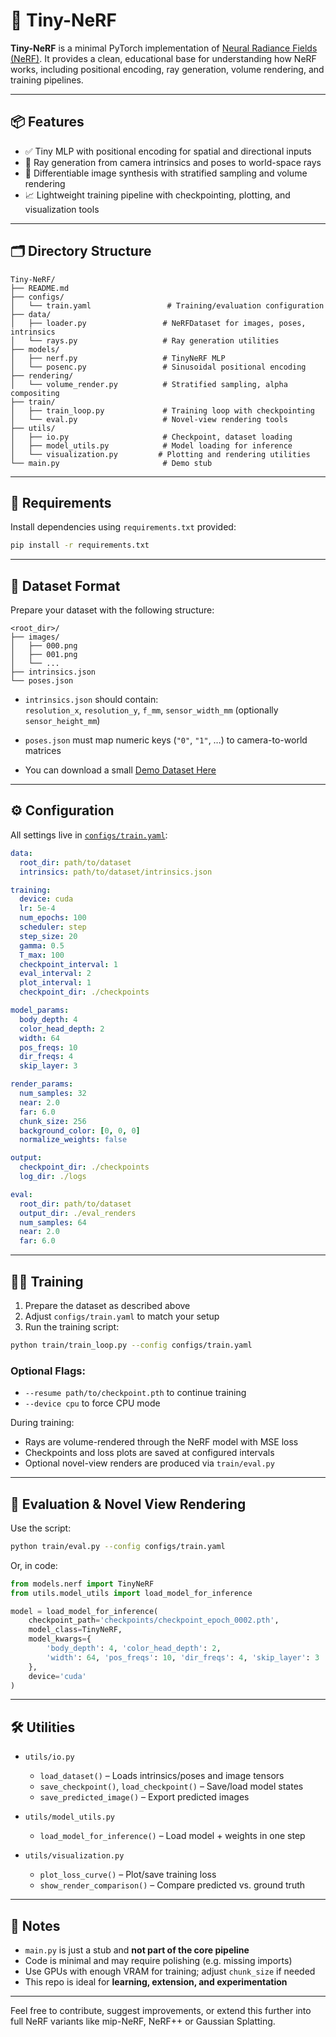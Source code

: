 # 🌱 Tiny-NeRF

**Tiny-NeRF** is a minimal PyTorch implementation of [Neural Radiance Fields (NeRF)](https://arxiv.org/abs/2003.08934). It provides a clean, educational base for understanding how NeRF works, including positional encoding, ray generation, volume rendering, and training pipelines.

---

## 📦 Features

- ✅ Tiny MLP with positional encoding for spatial and directional inputs  
- 🎯 Ray generation from camera intrinsics and poses to world-space rays  
- 🎨 Differentiable image synthesis with stratified sampling and volume rendering  
- 📈 Lightweight training pipeline with checkpointing, plotting, and visualization tools

---

## 🗂️ Directory Structure

```
Tiny-NeRF/
├── README.md
├── configs/
│   └── train.yaml                 # Training/evaluation configuration
├── data/
│   ├── loader.py                 # NeRFDataset for images, poses, intrinsics
│   └── rays.py                   # Ray generation utilities
├── models/
│   ├── nerf.py                   # TinyNeRF MLP
│   └── posenc.py                 # Sinusoidal positional encoding
├── rendering/
│   └── volume_render.py          # Stratified sampling, alpha compositing
├── train/
│   ├── train_loop.py             # Training loop with checkpointing
│   └── eval.py                   # Novel-view rendering tools
├── utils/
│   ├── io.py                     # Checkpoint, dataset loading
│   ├── model_utils.py            # Model loading for inference
│   └── visualization.py         # Plotting and rendering utilities
└── main.py                       # Demo stub
```

---

## 🔧 Requirements

Install dependencies using `requirements.txt` provided:

```bash
pip install -r requirements.txt
```

---

## 📁 Dataset Format

Prepare your dataset with the following structure:

```
<root_dir>/
├── images/
│   ├── 000.png
│   ├── 001.png
│   └── ...
├── intrinsics.json
└── poses.json
```

- `intrinsics.json` should contain:  
  `resolution_x`, `resolution_y`, `f_mm`, `sensor_width_mm` (optionally `sensor_height_mm`)

- `poses.json` must map numeric keys (`"0"`, `"1"`, …) to camera-to-world matrices

- You can download a small [Demo Dataset Here](https://drive.google.com/drive/folders/1qgHIg90g84B13LspqQbpzkUURM0HbuD6?usp=drive_link)

---

## ⚙️ Configuration

All settings live in [`configs/train.yaml`](configs/train.yaml):

```yaml
data:
  root_dir: path/to/dataset
  intrinsics: path/to/dataset/intrinsics.json

training:
  device: cuda
  lr: 5e-4
  num_epochs: 100
  scheduler: step
  step_size: 20
  gamma: 0.5
  T_max: 100
  checkpoint_interval: 1
  eval_interval: 2
  plot_interval: 1
  checkpoint_dir: ./checkpoints

model_params:
  body_depth: 4
  color_head_depth: 2
  width: 64
  pos_freqs: 10
  dir_freqs: 4
  skip_layer: 3

render_params:
  num_samples: 32
  near: 2.0
  far: 6.0
  chunk_size: 256
  background_color: [0, 0, 0]
  normalize_weights: false

output:
  checkpoint_dir: ./checkpoints
  log_dir: ./logs

eval:
  root_dir: path/to/dataset
  output_dir: ./eval_renders
  num_samples: 64
  near: 2.0
  far: 6.0
```

---

## 🏋️‍♂️ Training

1. Prepare the dataset as described above  
2. Adjust `configs/train.yaml` to match your setup  
3. Run the training script:

```bash
python train/train_loop.py --config configs/train.yaml
```

### Optional Flags:
- `--resume path/to/checkpoint.pth` to continue training
- `--device cpu` to force CPU mode

During training:
- Rays are volume-rendered through the NeRF model with MSE loss  
- Checkpoints and loss plots are saved at configured intervals  
- Optional novel-view renders are produced via `train/eval.py`

---

## 🎥 Evaluation & Novel View Rendering

Use the script:

```bash
python train/eval.py --config configs/train.yaml
```

Or, in code:

```python
from models.nerf import TinyNeRF
from utils.model_utils import load_model_for_inference

model = load_model_for_inference(
    checkpoint_path='checkpoints/checkpoint_epoch_0002.pth',
    model_class=TinyNeRF,
    model_kwargs={
        'body_depth': 4, 'color_head_depth': 2,
        'width': 64, 'pos_freqs': 10, 'dir_freqs': 4, 'skip_layer': 3
    },
    device='cuda'
)
```

---

## 🛠️ Utilities

- `utils/io.py`  
  - `load_dataset()` – Loads intrinsics/poses and image tensors  
  - `save_checkpoint()`, `load_checkpoint()` – Save/load model states  
  - `save_predicted_image()` – Export predicted images

- `utils/model_utils.py`  
  - `load_model_for_inference()` – Load model + weights in one step

- `utils/visualization.py`  
  - `plot_loss_curve()` – Plot/save training loss  
  - `show_render_comparison()` – Compare predicted vs. ground truth

---

## 📝 Notes

- `main.py` is just a stub and **not part of the core pipeline**  
- Code is minimal and may require polishing (e.g. missing imports)  
- Use GPUs with enough VRAM for training; adjust `chunk_size` if needed  
- This repo is ideal for **learning, extension, and experimentation**  

---

Feel free to contribute, suggest improvements, or extend this further into full NeRF variants like mip-NeRF, NeRF++ or Gaussian Splatting.
